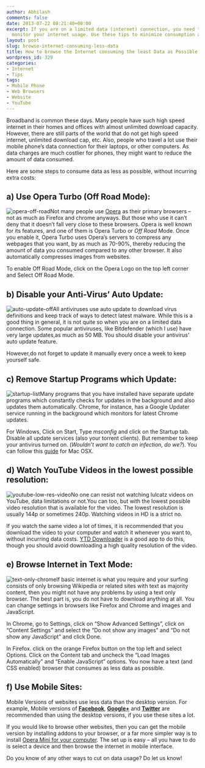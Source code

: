 ```yaml
---
author: Abhilash
comments: false
date: 2013-07-22 08:21:40+00:00
excerpt: If you are on a limited data (internet) connection, you need to constantly
  monitor your internet usage. Use these tips to minimize consumption as much as possible.
layout: post
slug: browse-internet-consuming-less-data
title: How to browse the Internet consuming the least Data as Possible
wordpress_id: 329
categories:
- Internet
- Tips
tags:
- Mobile Phone
- Web Browsers
- Website
- YouTube
---
```


Broadband is common these days. Many people have such high speed internet in their homes and offices with almost unlimited download capacity. However, there are still parts of the world that do not get high speed internet, unlimited download cap, etc. Also, people who travel a lot use their mobile phone’s data connection for their laptops, or other computers. As data charges are much costlier for phones, they might want to reduce the amount of data consumed.

Here are some steps to consume data as less as possible, without incurring extra costs:


## a) Use Opera Turbo (Off Road Mode):


![opera-off-road](http://img.techcovered.org/tc/opera-off-road.png)Not many people use [Opera](www.opera.com) as their primary browsers – not as much as Firefox and chrome anyways. But those who use it can’t deny that it doesn’t fall very close to these browsers. Opera is well known for its features, and one of them is Opera Turbo or _Off Road_ Mode. Once you enable it, Opera Turbo uses Opera’s servers to compress any webpages that you want, by as much as 70-90%, thereby reducing the amount of data you consumed compared to any other browser. It also automatically compresses images from websites.

To enable Off Road Mode, click on the Opera Logo on the top left corner and Select Off Road Mode.


## b) Disable your Anti-Virus’ Auto Update:


![auto-update-off](http://img.techcovered.org/tc/auto-update-off.png)All antiviruses use auto update to download virus definitions and keep track of ways to detect latest malware. While this is a good thing in general, it is not quite so when you are on a limited data connection. Some popular antiviruses, like Bitdefender (which I use) have very large updates,as much as 50 MB. You should disable your antivirus’ auto update feature.

However,do not forget to update it manually every once a week to keep yourself safe.


## c) Remove Startup Programs which Update:


![startup-list](http://img.techcovered.org/tc/startup-list.png)Many programs that you have installed have separate update programs which constantly checks for updates in the background and also updates them automatically. Chrome, for instance, has a Google Updater service running in the background which monitors for latest Chrome updates.

For Windows, Click on Start, Type _msconfig_ and click on the Startup tab. Disable all update services (also your torrent clients). But remember to keep your antivirus turned on. (_Wouldn’t want to catch an infection, do we?_). You can follow this [guide](http://www.switched.com/2009/02/19/how-to-turn-off-startup-programs-on-your-mac-os-x/) for Mac OSX.


## d) Watch YouTube Videos in the lowest possible resolution:


![youtube-low-res-video](http://img.techcovered.org/tc/youtube-low-res-video.png)No one can resist not watching lulcatz videos on YouTube, data limitations or not.You can too, but with the lowest possible video resolution that is available for the video. The lowest resolution is usually 144p or sometimes 240p. Watching videos in HD is a strict no.

If you watch the same video a lot of times, it is recommended that you download the video to your computer and watch it whenever you want to, without incurring data costs. [YTD Downloader](http://www.ytddownloader.com/) is a good app to do this, though you should avoid downloading a high quality resolution of the video.


## e) Browse Internet in Text Mode:


![text-only-chrome](http://img.techcovered.org/tc/text-only-chrome.png)If basic internet is what you require and your surfing consists of only browsing Wikipedia or related sites with text as majority content, then you might not have any problems by using a text only browser. The best part is, you do not have to download anything at all. You can change settings in browsers like Firefox and Chrome and images and JavaScript.

In Chrome, go to Settings, click on “Show Advanced Settings”, click on “Content Settings” and select the “Do not show any images” and “Do not show any JavaScript” and click Done.

In Firefox. click on the orange Firefox button on the top left and select Options. Click on the Content tab and uncheck the “Load Images Automatically” and “Enable JavaScript” options. You now have a text (and CSS enabled) browser that consumes as less data as possible.


## f) Use Mobile Sites:


Mobile Versions of websites use less data than the desktop version. For example, Mobile versions of **[Facebook](https://m.facebook.com/)**, **[Google+](https://plus.google.com/app/basic)** and **[Twitter](https://mobile.twitter.com)** are recommended than using the desktop versions, if you use these sites a lot.

If you would like to browse other websites, then you can get the mobile version by installing addons to your browser, or a far more simpler way is to install [Opera Mini for your computer](http://techcovered.blogspot.com/2011/08/get-opera-mini-on-your-computer.html). The set up is easy – all you have to do is select a device and then browse the internet in mobile interface.

Do you know of any other ways to cut on data usage? Do let us know!

